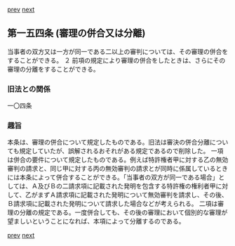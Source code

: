[prev](/specific/markdowns/特許法/217_Mp-Ch_6-At_153.md)
[next](/specific/markdowns/特許法/219_Mp-Ch_6-At_155.md)
## 第一五四条 (審理の併合又は分離)
当事者の双方又は一方が同一である二以上の審判については、その審理の併合をすることができる。
２ 前項の規定により審理の併合をしたときは、さらにその審理の分離をすることができる。

### 旧法との関係
一〇四条

### 趣旨
本条は、審理の併合について規定したものである。旧法は審決の併合分離についても規定していたが、誤解されるおそれがある規定であるので削除した。
一項は併合の要件について規定したものである。例えば特許権者甲に対する乙の無効審判の請求と、同じ甲に対する丙の無効審判の請求とが同時に係属しているときには本条によって併合することができる。「当事者の双方が同一である場合」としては、Ａ及びＢの二請求項に記載された発明を包含する特許権の権利者甲に対して、乙がまずＡ請求項に記載された発明について無効審判を請求し、その後、Ｂ請求項に記載された発明について請求した場合などが考えられる。
二項は審理の分離の規定である。一度併合しても、その後の審理において個別的な審理が望ましいということになれば、本項によって分離するのである。

[prev](/specific/markdowns/特許法/217_Mp-Ch_6-At_153.md)
[next](/specific/markdowns/特許法/219_Mp-Ch_6-At_155.md)